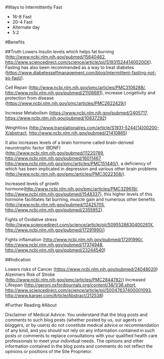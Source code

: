 #Ways to Intermittently Fast

- 16-8 Fast
- 20-4 Fast
- Alternate day
- 5:2 

#Benefits

##Truth
Lowers Insulin levels which helps fat burning (http://www.ncbi.nlm.nih.gov/pubmed/15640462, http://www.sciencedirect.com/science/article/pii/S193152441400200X). Fasting has also been recommended as a way to treat diabetes (https://www.diabetesselfmanagement.com/blog/intermittent-fasting-not-so-fast/).

Cell Repair (http://www.ncbi.nlm.nih.gov/pmc/articles/PMC3106288/, http://www.ncbi.nlm.nih.gov/pubmed/21106691), increase Longetivity and protection from disease (https://www.ncbi.nlm.nih.gov/pmc/articles/PMC2622429/)

Increase Metabolism (https://www.ncbi.nlm.nih.gov/pubmed/2405717, https://www.ncbi.nlm.nih.gov/pubmed/10837292)

Weightloss (http://www.translationalres.com/article/S1931-5244(14)00200-X/abstract, http://www.ncbi.nlm.nih.gov/pubmed/21410865)

It also increases levels of a brain hormone called brain-derived neurotrophic factor (BDNF) (http://www.ncbi.nlm.nih.gov/pubmed/11220789, http://www.ncbi.nlm.nih.gov/pubmed/16011467, http://www.ncbi.nlm.nih.gov/pmc/articles/PMC151440/), a deficiency of which has been implicated in depression and various other brain problems (http://www.ncbi.nlm.nih.gov/pmc/articles/PMC3022308/).

Increased levels of growth hormone(http://www.ncbi.nlm.nih.gov/pmc/articles/PMC329619/, http://www.ncbi.nlm.nih.gov/pubmed/1548337), this higher levels of this hormone facilitates fat burning, muscle gain and numerous other benefits (http://www.ncbi.nlm.nih.gov/pubmed/12425705, http://www.ncbi.nlm.nih.gov/pubmed/2355952).

Fights of Oxidative stress (http://www.sciencedirect.com/science/article/pii/S095528630400261X, http://www.ncbi.nlm.nih.gov/pubmed/17291990/)

Fights inflamation (http://www.ncbi.nlm.nih.gov/pubmed/17291990/, http://www.ncbi.nlm.nih.gov/pubmed/17374948, http://www.ncbi.nlm.nih.gov/pubmed/23244540)

##Indication

Lowers risks of Cancer (https://www.ncbi.nlm.nih.gov/pubmed/24048020)
Alzeimers
Risk of Stroke (http://www.ncbi.nlm.nih.gov/pmc/articles/PMC2844782/)
Increased Lifespan (http://geronj.oxfordjournals.org/content/38/1/36.short, http://www.sciencedirect.com/science/article/pii/S0047637400001093, http://www.karger.com/Article/Abstract/212538)

#Further Reading
#About

 Disclaimer of Medical Advice: You understand that the blog posts and comments to such blog posts (whether posted by us, our agents or bloggers, or by users) do not constitute medical advice or recommendation of any kind, and you should not rely on any information contained in such posts or comments to replace consultations with your qualified health care professionals to meet your individual needs. The opinions and other information contained in the blog posts and comments do not reflect the opinions or positions of the Site Proprietor.
